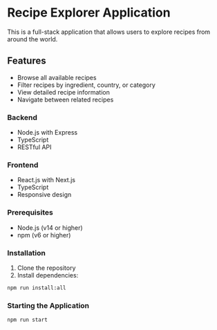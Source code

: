 # Recipe Explorer Application

This is a full-stack application that allows users to explore recipes from
around the world.

## Features

- Browse all available recipes
- Filter recipes by ingredient, country, or category
- View detailed recipe information
- Navigate between related recipes

### Backend

- Node.js with Express
- TypeScript
- RESTful API

### Frontend

- React.js with Next.js
- TypeScript
- Responsive design

### Prerequisites

- Node.js (v14 or higher)
- npm (v6 or higher)

### Installation

1. Clone the repository
2. Install dependencies:

```bash
npm run install:all
```

### Starting the Application

```bash
npm run start
```
